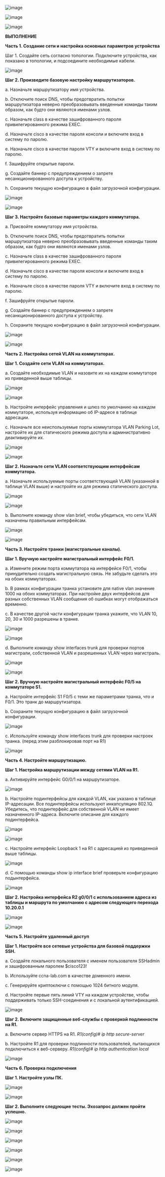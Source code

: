 ![image](https://github.com/user-attachments/assets/ff9b4352-fb2b-41a3-91f6-eb0c0bda48d9)

![image](https://github.com/user-attachments/assets/1adb3e83-6ff3-4863-bb48-36f94a76db77)

![image](https://github.com/user-attachments/assets/f8628da1-308e-40d4-9549-58eba52e42fb)

**ВЫПОЛНЕНИЕ**

**Часть 1. Создание сети и настройка основных параметров устройства**

Шаг 1. Создайте сеть согласно топологии. Подключите устройства, как показано в топологии, и подсоедините необходимые кабели.

![image](https://github.com/user-attachments/assets/a0cf6f0c-5417-4720-a2ce-9be07ec0e0a8)

**Шаг 2. Произведите базовую настройку маршрутизаторов.**

a.	Назначьте маршрутизатору имя устройства.

b.	Отключите поиск DNS, чтобы предотвратить попытки маршрутизатора неверно преобразовывать введенные команды таким образом, как будто они являются именами узлов.

c.	Назначьте class в качестве зашифрованного пароля привилегированного режима EXEC.

d.	Назначьте cisco в качестве пароля консоли и включите вход в систему по паролю.

e.	Назначьте cisco в качестве пароля VTY и включите вход в систему по паролю.

f.	Зашифруйте открытые пароли.

g.	Создайте баннер с предупреждением о запрете несанкционированного доступа к устройству.

h.	Сохраните текущую конфигурацию в файл загрузочной конфигурации.

![image](https://github.com/user-attachments/assets/f2fd4658-709f-4414-9acb-3f37c44e9fc7)

![image](https://github.com/user-attachments/assets/d10eef30-187a-472e-b874-566bc7c4b1a1)

**Шаг 3. Настройте базовые параметры каждого коммутатора.**

a.	Присвойте коммутатору имя устройства.

b.	Отключите поиск DNS, чтобы предотвратить попытки маршрутизатора неверно преобразовывать введенные команды таким образом, как будто они являются именами узлов.

c.	Назначьте class в качестве зашифрованного пароля привилегированного режима EXEC.

d.	Назначьте cisco в качестве пароля консоли и включите вход в систему по паролю.

e.	Назначьте cisco в качестве пароля VTY и включите вход в систему по паролю.

f.	Зашифруйте открытые пароли.

g.	Создайте баннер с предупреждением о запрете несанкционированного доступа к устройству.

h.	Сохраните текущую конфигурацию в файл загрузочной конфигурации.

![image](https://github.com/user-attachments/assets/fd0abab6-c98f-4b9e-86a7-31b55c26d9b3)

![image](https://github.com/user-attachments/assets/ae046b10-e587-4f9b-aad8-6671b4e19d64)

**Часть 2. Настройка сетей VLAN на коммутаторах.**

**Шаг 1. Создайте сети VLAN на коммутаторах.**

a.	Создайте необходимые VLAN и назовите их на каждом коммутаторе из приведенной выше таблицы.

![image](https://github.com/user-attachments/assets/d6f6207f-d350-4c7c-aac8-04c37f716512)

![image](https://github.com/user-attachments/assets/7e65a745-3023-4f0f-a26d-afb3399d0e30)

b.	Настройте интерфейс управления и шлюз по умолчанию на каждом коммутаторе, используя информацию об IP-адресе в таблице адресации. 

c.	Назначьте все неиспользуемые порты коммутатора VLAN Parking Lot, настройте их для статического режима доступа и административно деактивируйте их.

![image](https://github.com/user-attachments/assets/592f1412-c549-4add-ab1c-ad46244081a9)

![image](https://github.com/user-attachments/assets/9767bb6b-0109-40d7-a30d-b2fe695022e7)

**Шаг 2. Назначьте сети VLAN соответствующим интерфейсам коммутатора.**

a.	Назначьте используемые порты соответствующей VLAN (указанной в таблице VLAN выше) и настройте их для режима статического доступа.

![image](https://github.com/user-attachments/assets/5cfa1bef-6b5f-4c76-818f-be4e07d99a7e)

![image](https://github.com/user-attachments/assets/1fe9b83b-96aa-4a32-bee2-6a7eee3f646f)

b.	Выполните команду show vlan brief, чтобы убедиться, что сети VLAN назначены правильным интерфейсам.

![image](https://github.com/user-attachments/assets/c270bed3-8565-442c-8c7f-d0f64204eb11)

![image](https://github.com/user-attachments/assets/811f0efa-5416-480a-b56b-71b6683b2940)

**Часть 3. Настройте транки (магистральные каналы).**

**Шаг 1. Вручную настройте магистральный интерфейс F0/1.**

a.	Измените режим порта коммутатора на интерфейсе F0/1, чтобы принудительно создать магистральную связь. Не забудьте сделать это на обоих коммутаторах.

b.	В рамках конфигурации транка установите для native vlan значение 1000 на обоих коммутаторах. При настройке двух интерфейсов для разных собственных VLAN сообщения об ошибках могут отображаться временно.

c.	В качестве другой части конфигурации транка укажите, что VLAN 10, 20, 30 и 1000 разрешены в транке.

![image](https://github.com/user-attachments/assets/ad63f604-9ae0-49ba-aa83-516b2b1d5186)

![image](https://github.com/user-attachments/assets/ba61b4b3-59e8-43c5-b1dc-82e63aa140e0)

d.	Выполните команду show interfaces trunk для проверки портов магистрали, собственной VLAN и разрешенных VLAN через магистраль.

![image](https://github.com/user-attachments/assets/1acddeaa-3200-4242-b6ee-10022d04acb9)

![image](https://github.com/user-attachments/assets/0b8af357-ac61-4de7-bcb9-cc7ea56b3ba2)

**Шаг 2. Вручную настройте магистральный интерфейс F0/5 на коммутаторе S1.**

a.	Настройте интерфейс S1 F0/5 с теми же параметрами транка, что и F0/1. Это транк до маршрутизатора.

b.	Сохраните текущую конфигурацию в файл загрузочной конфигурации.

![image](https://github.com/user-attachments/assets/56c787fe-451a-4caa-ad52-6e8b94b387e4)

c.	Используйте команду show interfaces trunk для проверки настроек транка. (перед этим разблокировав порт на R1)

![image](https://github.com/user-attachments/assets/6e386198-cbaa-410d-a088-d7fe0192670d)

**Часть 4. Настройте маршрутизацию.**

**Шаг 1. Настройка маршрутизации между сетями VLAN на R1.**

a.	Активируйте интерфейс G0/0/1 на маршрутизаторе.

![image](https://github.com/user-attachments/assets/c3bf8425-d0c0-413e-8009-e7e669c44a6c)

b.	Настройте подинтерфейсы для каждой VLAN, как указано в таблице IP-адресации. Все подинтерфейсы используют инкапсуляцию 802.1Q. Убедитесь, что подинтерфейс для собственной VLAN не имеет назначенного IP-адреса. Включите описание для каждого подинтерфейса.

![image](https://github.com/user-attachments/assets/6618a351-29c2-4394-b954-e04fbe9732e8)

![image](https://github.com/user-attachments/assets/e0e23aef-9843-4d70-a531-aaa7c4c5ef38)

c.	Настройте интерфейс Loopback 1 на R1 с адресацией из приведенной выше таблицы.

![image](https://github.com/user-attachments/assets/62ef3667-d0a2-47e2-8e06-c6f030ddc7ba)

d.	С помощью команды show ip interface brief проверьте конфигурацию подынтерфейса.

![image](https://github.com/user-attachments/assets/1fe6fc0a-b7f6-49ad-b228-5314ab3d0ee2)

**Шаг 2. Настройка интерфейса R2 g0/0/1 с использованием адреса из таблицы и маршрута по умолчанию с адресом следующего перехода 10.20.0.1**

![image](https://github.com/user-attachments/assets/37eec6c1-ef60-4c84-a7be-70afc62a1c88)

![image](https://github.com/user-attachments/assets/b90b0c22-a7a5-4d0e-a0ef-4efe6b9f8000)

**Часть 5. Настройте удаленный доступ**

**Шаг 1. Настройте все сетевые устройства для базовой поддержки SSH.**

a.	Создайте локального пользователя с именем пользователя SSHadmin и зашифрованным паролем $cisco123!

b.	Используйте ccna-lab.com в качестве доменного имени.

c.	Генерируйте криптоключи с помощью 1024 битного модуля.

d.	Настройте первые пять линий VTY на каждом устройстве, чтобы поддерживать только SSH-соединения и с локальной аутентификацией.

![image](https://github.com/user-attachments/assets/1eec8f50-1eb1-470d-8655-bacf086132b3)

**Шаг 2. Включите защищенные веб-службы с проверкой подлинности на R1.**

a.	Включите сервер HTTPS на R1.       *R1(config)# ip http secure-server*

b.	Настройте R1 для проверки подлинности пользователей, пытающихся подключиться к веб-серверу.   *R1(config)# ip http authentication local*

![image](https://github.com/user-attachments/assets/c40bae91-a5e9-4c67-a797-caf681022d6b)

**Часть 6. Проверка подключения**

**Шаг 1. Настройте узлы ПК.**

![image](https://github.com/user-attachments/assets/3b405070-39ce-4826-b0ae-320ba59a3986)

![image](https://github.com/user-attachments/assets/e71f6ef9-dbd8-41e0-8fe8-6e8891772dd7)

**Шаг 2. Выполните следующие тесты. Эхозапрос должен пройти успешно.**

![image](https://github.com/user-attachments/assets/550f83e9-146c-49fc-8eb5-eeba94c2683c)

![image](https://github.com/user-attachments/assets/15f2cddc-b30f-4681-b0ae-de90d1955c6c)

![image](https://github.com/user-attachments/assets/e96dac43-f7a1-4298-ab21-35c1efcad9f6)

![image](https://github.com/user-attachments/assets/ec30e63a-41cd-408d-a387-57050e0f23de)

![image](https://github.com/user-attachments/assets/7a099140-3a43-4ad0-b581-6afed45e39bb)

![image](https://github.com/user-attachments/assets/c6d12d2e-cce3-49b4-bd58-fe7f09065dbf)



